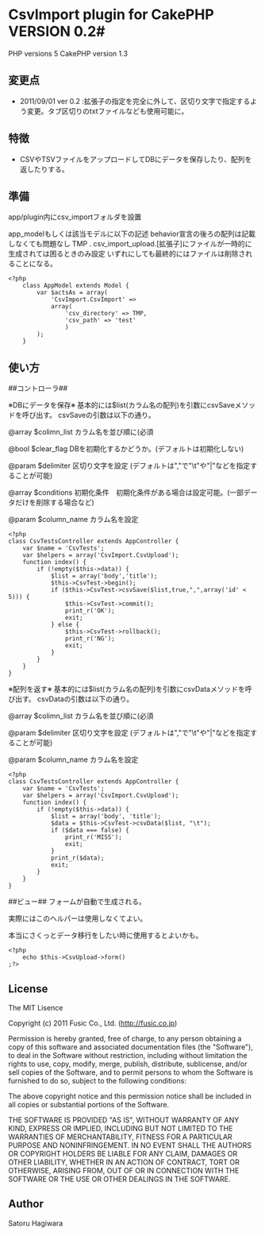 # CsvImport plugin for CakePHP VERSION 0.2#
PHP versions  5
CakePHP version 1.3

## 変更点 ##

* 2011/09/01 ver 0.2 :拡張子の指定を完全に外して、区切り文字で指定するよう変更。タブ区切りのtxtファイルなども使用可能に。


## 特徴 ##

* CSVやTSVファイルをアップロードしてDBにデータを保存したり、配列を返したりする。

## 準備 ##

app/plugin内にcsv_importフォルダを設置

app_modelもしくは該当モデルに以下の記述
behavior宣言の後ろの配列は記載しなくても問題なし
TMP . csv_import_upload.[拡張子]にファイルが一時的に生成されては困るときのみ設定
いずれにしても最終的にはファイルは削除されることになる。

    <?php
        class AppModel extends Model {
            var $actsAs = array(
                'CsvImport.CsvImport' =>
                array(
                    'csv_directory' => TMP,
                    'csv_path' => 'test'
                    )
            );
        }

## 使い方 ##
##コントローラ##

※DBにデータを保存※
基本的には$list(カラム名の配列)を引数にcsvSaveメソッドを呼び出す。
csvSaveの引数は以下の通り。

@array $colimn_list カラム名を並び順に(必須

@bool $clear_flag DBを初期化するかどうか。(デフォルトは初期化しない)

@param $delimiter 区切り文字を設定 (デフォルトは","で"\t"や"|"などを指定することが可能)

@array $conditions 初期化条件　初期化条件がある場合は設定可能。(一部データだけを削除する場合など)

@param $column_name カラム名を設定


    <?php
    class CsvTestsController extends AppController {
        var $name = 'CsvTests';
        var $helpers = array('CsvImport.CsvUpload');
        function index() {
            if (!empty($this->data)) {
                $list = array('body','title');
                $this->CsvTest->begin();
                if ($this->CsvTest->csvSave($list,true,",",array('id' < 5))) {
                    $this->CsvTest->commit();
                    print_r('OK');
                    exit;
                } else {
                    $this->CsvTest->rollback();
                    print_r('NG');
                    exit;
                }
            }
        }
    }

※配列を返す※
基本的には$list(カラム名の配列)を引数にcsvDataメソッドを呼び出す。
csvDataの引数は以下の通り。

@array $colimn_list カラム名を並び順に(必須

@param $delimiter 区切り文字を設定 (デフォルトは","で"\t"や"|"などを指定することが可能)

@param $column_name カラム名を設定


    <?php
    class CsvTestsController extends AppController {
        var $name = 'CsvTests';
        var $helpers = array('CsvImport.CsvUpload');
        function index() {
            if (!empty($this->data)) {
                $list = array('body', 'title');
                $data = $this->CsvTest->csvData($list, "\t");
                if ($data === false) {
                    print_r('MISS');
                    exit;
                }
                print_r($data);
                exit;
            }
        }
    }

##ビュー##
フォームが自動で生成される。

実際にはこのヘルパーは使用しなくてよい。

本当にさくっとデータ移行をしたい時に使用するとよいかも。


    <?php 
        echo $this->CsvUpload->form()
    ;?>




## License ##

The MIT Lisence

Copyright (c) 2011 Fusic Co., Ltd. (http://fusic.co.jp)

Permission is hereby granted, free of charge, to any person obtaining a copy of this software and associated documentation files (the "Software"), to deal in the Software without restriction, including without limitation the rights to use, copy, modify, merge, publish, distribute, sublicense, and/or sell copies of the Software, and to permit persons to whom the Software is furnished to do so, subject to the following conditions:

The above copyright notice and this permission notice shall be included in all copies or substantial portions of the Software.

THE SOFTWARE IS PROVIDED "AS IS", WITHOUT WARRANTY OF ANY KIND, EXPRESS OR IMPLIED, INCLUDING BUT NOT LIMITED TO THE WARRANTIES OF MERCHANTABILITY, FITNESS FOR A PARTICULAR PURPOSE AND NONINFRINGEMENT. IN NO EVENT SHALL THE AUTHORS OR COPYRIGHT HOLDERS BE LIABLE FOR ANY CLAIM, DAMAGES OR OTHER LIABILITY, WHETHER IN AN ACTION OF CONTRACT, TORT OR OTHERWISE, ARISING FROM, OUT OF OR IN CONNECTION WITH THE SOFTWARE OR THE USE OR OTHER DEALINGS IN THE SOFTWARE.

## Author ##

Satoru Hagiwara